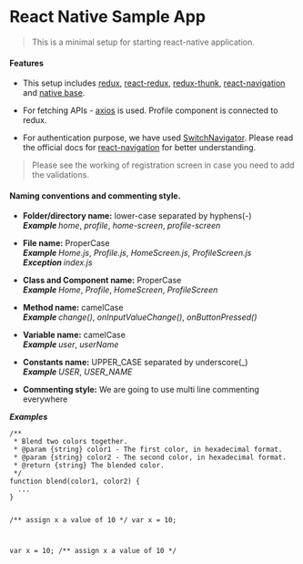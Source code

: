 <h1>
  <a id="React_Native_Sample_App_0"></a>React Native Sample App</h1>
<blockquote>
  <p>This is a minimal setup for starting react-native application.</p>
</blockquote>
<h4>
  <a id="Features_4"></a>Features</h4>
<ul>
  <li>
    <p>This setup includes
      <a href="https://redux.js.org/basics">redux</a>,
      <a href="https://redux.js.org/basics">react-redux</a>,
      <a href="https://github.com/reduxjs/redux-thunk">redux-thunk</a>,
      <a href="https://reactnavigation.org/docs/en/getting-started.html">react-navigation</a> and
      <a href="http://docs.nativebase.io/Components.html#Components">native base</a>.</p>
  </li>
  <li>
    <p>For fetching APIs -
      <a href="https://github.com/axios/axios">axios</a> is used. Profile component is connected to redux.</p>
  </li>
  <li>
    <p>For authentication purpose, we have used
      <a href="https://reactnavigation.org/docs/en/auth-flow.html">SwitchNavigator</a>. Please read the official docs for
      <a href="https://reactnavigation.org/docs/en/getting-started.html">react-navigation</a> for better understanding.</p>
  </li>
</ul>
<blockquote>
  <p>Please see the working of registration screen in case you need to add the validations.</p>
</blockquote>
<h4>
  <a id="Naming_conventions_and_commenting_style_13"></a>Naming conventions and commenting style.</h4>
<ul>
  <li>
    <p>
      <strong>Folder/directory name:</strong> lower-case separated by hyphens(-)
      <br>
      <strong>
        <em>Example</em>
      </strong>
      <em>home</em>,
      <em>profile</em>,
      <em>home-screen</em>,
      <em>profile-screen</em>
    </p>
  </li>
  <li>
    <p>
      <strong>File name:</strong> ProperCase
      <br>
      <strong>
        <em>Example</em>
      </strong>
      <em>Home.js</em>,
      <em>Profile.js</em>,
      <em>HomeScreen.js</em>,
      <em>ProfileScreen.js</em>
      <br>
      <strong>
        <em>Exception</em>
      </strong>
      <em>index.js</em>
    </p>
  </li>
  <li>
    <p>
      <strong>Class and Component name:</strong> ProperCase
      <br>
      <strong>
        <em>Example</em>
      </strong>
      <em>Home</em>,
      <em>Profile</em>,
      <em>HomeScreen</em>,
      <em>ProfileScreen</em>
    </p>
  </li>
  <li>
    <p>
      <strong>Method name:</strong> camelCase
      <br>
      <strong>
        <em>Example</em>
      </strong>
      <em>change()</em>,
      <em>onInputValueChange()</em>,
      <em>onButtonPressed()</em>
    </p>
  </li>
  <li>
    <p>
      <strong>Variable name:</strong> camelCase
      <br>
      <strong>
        <em>Example</em>
      </strong>
      <em>user</em>,
      <em>userName</em>
    </p>
  </li>
  <li>
    <p>
      <strong>Constants name:</strong> UPPER_CASE separated by underscore(_)
      <br>
      <strong>
        <em>Example</em>
      </strong>
      <em>USER</em>,
      <em>USER_NAME</em>
    </p>
  </li>
  <li>
    <p>
      <strong>Commenting style:</strong> We are going to use multi line commenting everywhere</p>
  </li>
</ul>
<p>
  <strong>
    <em>Examples</em>
  </strong>
</p>
<pre><code>/**
 * Blend two colors together.
 * @param {string} color1 - The first color, in hexadecimal format.
 * @param {string} color2 - The second color, in hexadecimal format.
 * @return {string} The blended color.
 */
function blend(color1, color2) { 
  ...
}


/** assign x a value of 10 */
var x = 10;
    
var x = 10; /** assign x a value of 10 */
</code></pre>